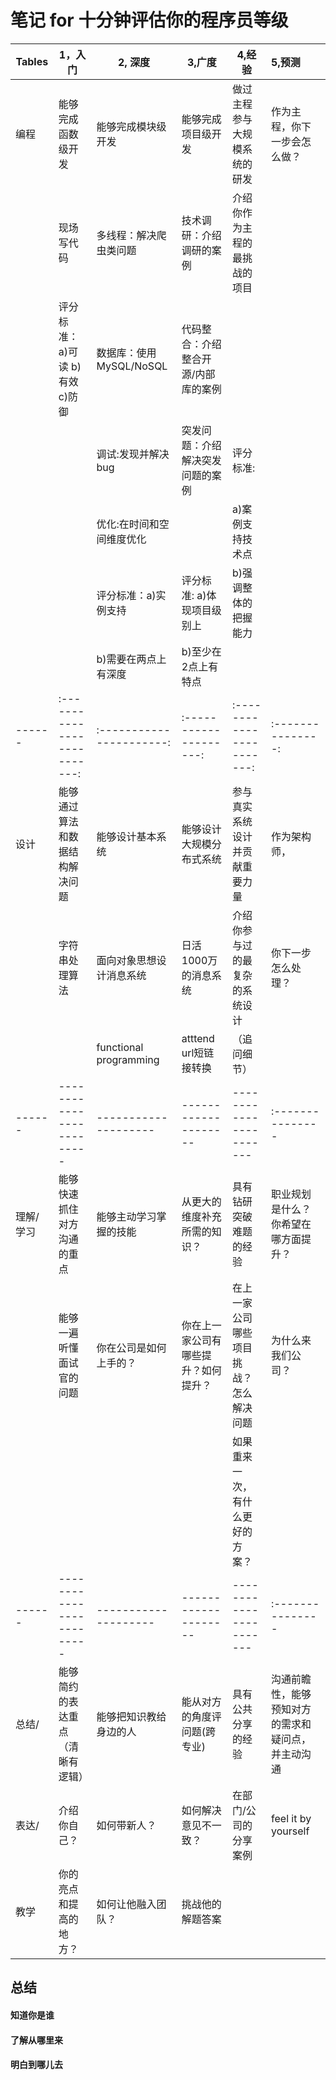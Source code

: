 # 笔记 for 十分钟评估你的程序员等级


|Tables      |  1，入门                  | 2, 深度               | 3,广度               | 4,经验                  |  5,预测  |
|------|-------------------------|--------------------|--------------------|-----------------------|:---------------|
|编程  |能够完成函数级开发            |能够完成模块级开发     |能够完成项目级开发     |做过主程参与大规模系统的研发|作为主程，你下一步会怎么做？|
|      |现场写代码                   |多线程：解决爬虫类问题 |技术调研：介绍调研的案例|介绍你作为主程的最挑战的项目|                |
|      |评分标准：a)可读 b)有效 c)防御|数据库：使用MySQL/NoSQL|代码整合：介绍整合开源/内部库的案例|               |                |
|      |                            |调试:发现并解决bug     |突发问题：介绍解决突发问题的案例   |评分标准:       |           |
|      |                            |优化:在时间和空间维度优化|                               |a)案例支持技术点 |           |
|      |                            |评分标准：a)实例支持     |评分标准: a)体现项目级别上      |b)强调整体的把握能力|          |
|      |                            |b)需要在两点上有深度     |b)至少在2点上有特点             |                  |           |
|------|:--------------------------:|:----------------------:|:--------------------:|:-----------------------:|:---------------:|
|设计  |能够通过算法和数据结构解决问题|能够设计基本系统          |能够设计大规模分布式系统  |参与真实系统设计并贡献重要力量|作为架构师，|
|      |字符串处理算法              |面向对象思想设计消息系统   |日活1000万的消息系统     |介绍你参与过的最复杂的系统设计|你下一步怎么处理？|
|      |                           |functional programming   |atttend url短链接转换   |（追问细节）                |                 |
|------|-------------------------|--------------------|--------------------|-----------------------|:---------------|
|理解/学习|能够快速抓住对方沟通的重点|能够主动学习掌握的技能|从更大的维度补充所需的知识？|具有钻研突破难题的经验 |职业规划是什么？你希望在哪方面提升？|
|       |能够一遍听懂面试官的问题 |你在公司是如何上手的？ | 你在上一家公司有哪些提升？如何提升？  |在上一家公司哪些项目挑战？怎么解决问题|为什么来我们公司？|
|       |                      |                      |                               |如果重来一次，有什么更好的方案？|                           |
|------|-------------------------|--------------------|--------------------|-----------------------|:---------------|
|总结/ |能够简约的表达重点（清晰有逻辑）|能够把知识教给身边的人|能从对方的角度评问题(跨专业)|具有公共分享的经验  |沟通前瞻性，能够预知对方的需求和疑问点，并主动沟通|
|表达/ |介绍你自己？                 |如何带新人？      |如何解决意见不一致？           |在部门/公司的分享案例 |feel it by yourself|
|教学  |你的亮点和提高的地方？       |如何让他融入团队？  |挑战他的解题答案              |                    |                   |

## 总结

#### 知道你是谁

#### 了解从哪里来

#### 明白到哪儿去

